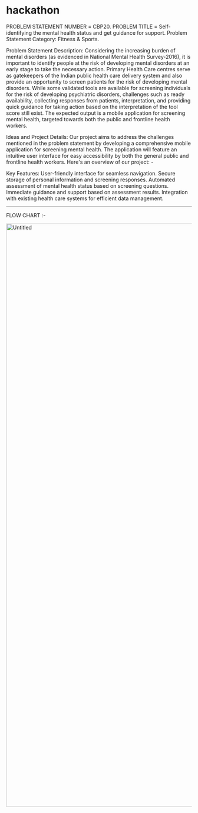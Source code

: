 # hackathon
PROBLEM STATEMENT NUMBER = CBP20.
PROBLEM TITLE = Self-identifying the mental health status and get guidance for support.
Problem Statement Category: Fitness & Sports.

Problem Statement Description:
Considering the increasing burden of mental disorders (as evidenced in National Mental Health Survey-2016), it is important to identify people at the risk of developing mental disorders at an early stage to take the necessary action. Primary Health Care centres serve as gatekeepers of the Indian public health care delivery system and also provide an opportunity to screen patients for the risk of developing mental disorders. While some validated tools are available for screening individuals for the risk of developing psychiatric disorders, challenges such as ready availability, collecting responses from patients, interpretation, and providing quick guidance for taking action based on the interpretation of the tool score still exist. The expected output is a mobile application for screening mental health, targeted towards both the public and frontline health workers.

Ideas and Project Details:
Our project aims to address the challenges mentioned in the problem statement by developing a comprehensive mobile application for screening mental health. The application will feature an intuitive user interface for easy accessibility by both the general public and frontline health workers. Here's an overview of our project: -

Key Features:
User-friendly interface for seamless navigation.
Secure storage of personal information and screening responses.
Automated assessment of mental health status based on screening questions.
Immediate guidance and support based on assessment results.
Integration with existing health care systems for efficient data management.


----------------------------------------------------------------------------------------------
FLOW CHART :-

<img width="1585" alt="Untitled" src="https://github.com/Anuragji1/hackathon/assets/140825596/a6180007-2cb6-42e2-8359-7f9ce4614b4c">
